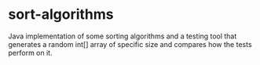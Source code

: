 sort-algorithms
===============
Java implementation of some sorting algorithms and a testing tool that generates a random int[] array of specific size and compares how the tests perform on it.
